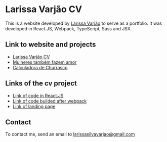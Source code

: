 # Larissa Varjão CV

This is a website developed by [Larissa Varjão](https://github.com/larissavarjao) to serve as a portfolio. It was developed in React.JS, Webpack, TypeScript, Sass and JSX.

## Link to website and projects

* [Larissa Varjão CV](https://larissavarjao.github.io/)
* [Mulheres também fazem amor](https://larissavarjao.github.io/mulherestambemfazemamor/)
* [Calculadora de Churrasco](https://calculadoradechurrasco.github.io/)

## Links of the cv project

* [Link of code in React.JS](https://github.com/larissavarjao/larissavarjao-cv-history)
* [Link of code builded after webpack](https://github.com/larissavarjao/larissavarjao.github.io)
* [Link of landing page](https://larissavarjao.github.io/)

## Contact

To contact me, send an email to larissasilvavarjao@gmail.com
